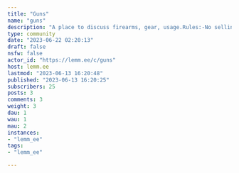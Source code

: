 ```yaml
---
title: "Guns" 
name: "guns"
description: "A place to discuss firearms, gear, usage.Rules:-No selling, buying, or trading-No NSFW content-Be civil (No name calling, insults, shaming) -Keep politics to specified posts"
type: community
date: "2023-06-22 02:20:13"
draft: false
nsfw: false
actor_id: "https://lemm.ee/c/guns"
host: lemm.ee
lastmod: "2023-06-13 16:20:48"
published: "2023-06-13 16:20:25"
subscribers: 25
posts: 3
comments: 3
weight: 3
dau: 1
wau: 1
mau: 2
instances:
- "lemm_ee"
tags: 
- "lemm_ee"

---
```

